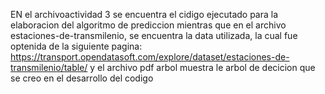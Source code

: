 EN el archivoactividad 3 se encuentra el cidigo ejecutado para la elaboracion del algoritmo de prediccion mientras que en el archivo estaciones-de-transmilenio, se encuentra la data utilizada, la cual fue optenida de la siguiente pagina: https://transport.opendatasoft.com/explore/dataset/estaciones-de-transmilenio/table/ y el archivo pdf arbol muestra le arbol de decicion que se creo en el desarrollo del codigo
